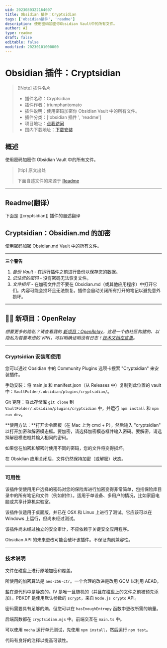```yaml
---
uid: 2023080322164607
title: Obsidian 插件：Cryptsidian
tags: ['obsidian插件', 'readme']
description: 使用密码加密你Obsidian Vault中的所有文件。
author: AI
type: readme
draft: false
editable: false
modified: 20230101000000
---
```


# Obsidian 插件：Cryptsidian

> [!Note] 插件名片
> - 插件名称：Cryptsidian
> - 插件作者：triumphantomato
> - 插件说明：使用密码加密你 Obsidian Vault 中的所有文件。
> - 插件分类：['obsidian 插件 ', 'readme']
> - 项目地址：[点我访问](https://github.com/triumphantomato/cryptsidian)
> - 国内下载地址：[下载安装](https://pkmer.cn/products/plugin/pluginMarket/?cryptsidian)

## 概述

使用密码加密你 Obsidian Vault 中的所有文件。

> [!tip] 原文出处
>
>下面自述文件的来源于 [Readme](https://ghproxy.net/https://raw.githubusercontent.com/triumphantomato/cryptsidian/main/README.md)

---

## Readme(翻译）

下面是 [[cryptsidian]] 插件的自述翻译

## Cryptsidian：Obsidian.md 的加密

使用密码加密 Obsidian.md Vault 中的所有文件。

---

**三个警告**

1. _备份 Vault_ - 在运行插件之前进行备份以保存您的数据。
2. _记住您的密码_ - 没有密码无法恢复文件。
3. _文件损坏_ - 在加密文件后不要在 Obsidian.md（或其他应用程序）中打开它们。内容可能会损坏且无法恢复。插件会自动关闭所有打开的笔记以避免意外损坏。

---

## 👋🏾 新项目：OpenRelay

_想要更多的隐私？请查看我的 [新项目：OpenRelay](https://openrelay.typedream.app/)，这是一个由社区构建的、以隐私为首要考虑的 VPN，可以明确证明没有日志！[技术文档在这里](https://github.com/triumphantomato/openrelay)。_

---

### Cryptsidian 安装和使用

您可以通过 Obsidian 中的 Community Plugins 选项卡搜索 "Cryptsidian" 来安装插件。

手动安装：将 main.js 和 manifest.json（从 Releases 中）复制到此位置的 vault 中：`VaultFolder/.obsidian/plugins/cryptsidian/`。

Git 克隆：将此存储库 `git clone` 到 `VaultFolder/.obsidian/plugins/cryptsidian` 中，并运行 `npm install` 和 `npm run dev`。

**使用方法：**打开命令面板（在 Mac 上为 cmd + P），然后输入 "cryptsidian" 以打开加密和解密模态框。要加密，请选择加密模态框并输入密码。要解密，请选择解密模态框并输入相同的密码。

如果您在加密和解密时使用不同的密码，您的文件将变得损坏。

在 Obsidian 应用关闭后，文件仍然保持加密（或解密）状态。

---

### 可用性

该插件使使用用户选择的密码对您的保险库进行加密变得非常简单，包括保险库目录中的所有笔记和文件（例如附件）。适用于单设备、多用户的情况，比如家庭电脑或共享计算机实验室。

该插件仅适用于桌面版，并已在 OSX 和 Linux 上进行了测试。它应该可以在 Windows 上运行，但尚未经过测试。

该插件尚未经过独立的安全审计，不应依赖于关键安全应用程序。

Obsidian API 的未来更改可能会破坏该插件。不保证向前兼容性。

---

### 技术说明

文件在磁盘上进行原地加密和覆盖。

所使用的加密算法是 `aes-256-ctr`。一个合理的改进是改用 GCM 以利用 AEAD。

盐在源代码中是静态的。IV 是唯一且随机的（并且在磁盘上的文件之前被预先添加）。PBKDF 是使用默认参数的 `scrypt`，来自 `Node.js crypto` API。

密码需要具有足够的熵，但您可以在 `hasEnoughEntropy` 函数中更改所需的熵量。

后端函数都在 `cryptsidian.mjs` 中。前端交互在 `main.ts` 中。

可以使用 `mocha` 运行单元测试，先使用 `npm install`，然后运行 `npm test`。

代码有良好的注释以提高可读性。
